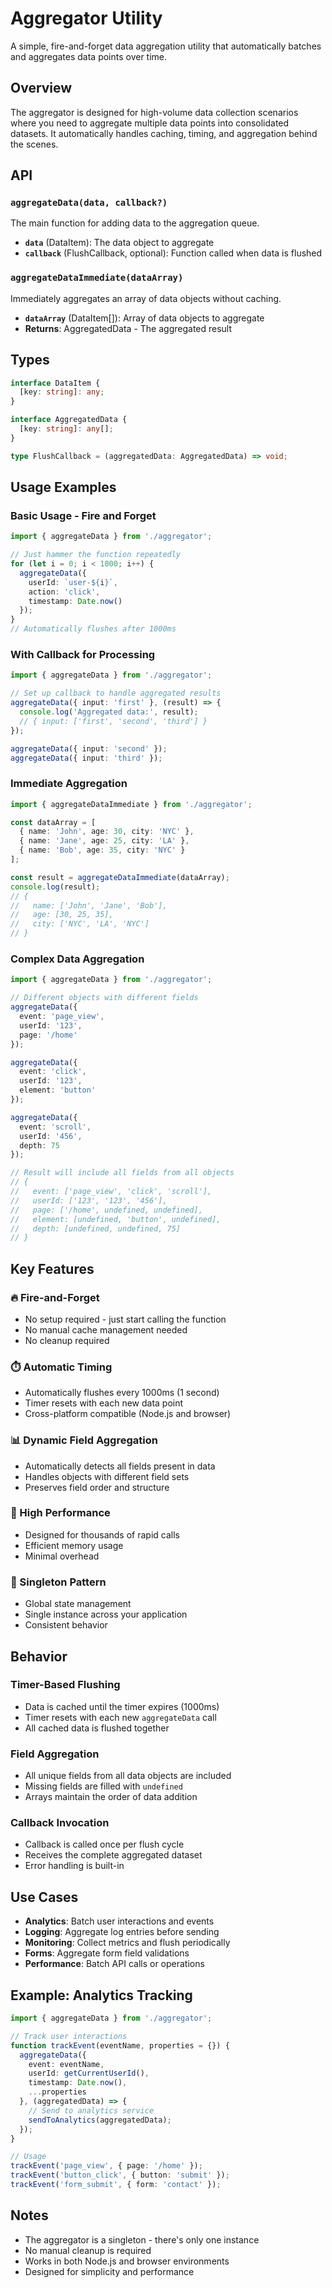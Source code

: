 # Aggregator Utility

A simple, fire-and-forget data aggregation utility that automatically batches and aggregates data points over time.

## Overview

The aggregator is designed for high-volume data collection scenarios where you need to aggregate multiple data points into consolidated datasets. It automatically handles caching, timing, and aggregation behind the scenes.

## API

### `aggregateData(data, callback?)`

The main function for adding data to the aggregation queue.

- **`data`** (DataItem): The data object to aggregate
- **`callback`** (FlushCallback, optional): Function called when data is flushed

### `aggregateDataImmediate(dataArray)`

Immediately aggregates an array of data objects without caching.

- **`dataArray`** (DataItem[]): Array of data objects to aggregate
- **Returns**: AggregatedData - The aggregated result

## Types

```typescript
interface DataItem {
  [key: string]: any;
}

interface AggregatedData {
  [key: string]: any[];
}

type FlushCallback = (aggregatedData: AggregatedData) => void;
```

## Usage Examples

### Basic Usage - Fire and Forget

```typescript
import { aggregateData } from './aggregator';

// Just hammer the function repeatedly
for (let i = 0; i < 1000; i++) {
  aggregateData({ 
    userId: `user-${i}`,
    action: 'click',
    timestamp: Date.now()
  });
}
// Automatically flushes after 1000ms
```

### With Callback for Processing

```typescript
import { aggregateData } from './aggregator';

// Set up callback to handle aggregated results
aggregateData({ input: 'first' }, (result) => {
  console.log('Aggregated data:', result);
  // { input: ['first', 'second', 'third'] }
});

aggregateData({ input: 'second' });
aggregateData({ input: 'third' });
```

### Immediate Aggregation

```typescript
import { aggregateDataImmediate } from './aggregator';

const dataArray = [
  { name: 'John', age: 30, city: 'NYC' },
  { name: 'Jane', age: 25, city: 'LA' },
  { name: 'Bob', age: 35, city: 'NYC' }
];

const result = aggregateDataImmediate(dataArray);
console.log(result);
// {
//   name: ['John', 'Jane', 'Bob'],
//   age: [30, 25, 35],
//   city: ['NYC', 'LA', 'NYC']
// }
```

### Complex Data Aggregation

```typescript
import { aggregateData } from './aggregator';

// Different objects with different fields
aggregateData({ 
  event: 'page_view',
  userId: '123',
  page: '/home'
});

aggregateData({ 
  event: 'click',
  userId: '123',
  element: 'button'
});

aggregateData({ 
  event: 'scroll',
  userId: '456',
  depth: 75
});

// Result will include all fields from all objects
// {
//   event: ['page_view', 'click', 'scroll'],
//   userId: ['123', '123', '456'],
//   page: ['/home', undefined, undefined],
//   element: [undefined, 'button', undefined],
//   depth: [undefined, undefined, 75]
// }
```

## Key Features

### 🔥 Fire-and-Forget
- No setup required - just start calling the function
- No manual cache management needed
- No cleanup required

### ⏱️ Automatic Timing
- Automatically flushes every 1000ms (1 second)
- Timer resets with each new data point
- Cross-platform compatible (Node.js and browser)

### 📊 Dynamic Field Aggregation
- Automatically detects all fields present in data
- Handles objects with different field sets
- Preserves field order and structure

### 🚀 High Performance
- Designed for thousands of rapid calls
- Efficient memory usage
- Minimal overhead

### 🔄 Singleton Pattern
- Global state management
- Single instance across your application
- Consistent behavior

## Behavior

### Timer-Based Flushing
- Data is cached until the timer expires (1000ms)
- Timer resets with each new `aggregateData` call
- All cached data is flushed together

### Field Aggregation
- All unique fields from all data objects are included
- Missing fields are filled with `undefined`
- Arrays maintain the order of data addition

### Callback Invocation
- Callback is called once per flush cycle
- Receives the complete aggregated dataset
- Error handling is built-in

## Use Cases

- **Analytics**: Batch user interactions and events
- **Logging**: Aggregate log entries before sending
- **Monitoring**: Collect metrics and flush periodically
- **Forms**: Aggregate form field validations
- **Performance**: Batch API calls or operations

## Example: Analytics Tracking

```typescript
import { aggregateData } from './aggregator';

// Track user interactions
function trackEvent(eventName, properties = {}) {
  aggregateData({
    event: eventName,
    userId: getCurrentUserId(),
    timestamp: Date.now(),
    ...properties
  }, (aggregatedData) => {
    // Send to analytics service
    sendToAnalytics(aggregatedData);
  });
}

// Usage
trackEvent('page_view', { page: '/home' });
trackEvent('button_click', { button: 'submit' });
trackEvent('form_submit', { form: 'contact' });
```

## Notes

- The aggregator is a singleton - there's only one instance
- No manual cleanup is required
- Works in both Node.js and browser environments
- Designed for simplicity and performance 

